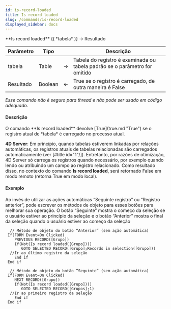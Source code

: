 ```yaml
---
id: is-record-loaded
title: Is record loaded
slug: /commands/is-record-loaded
displayed_sidebar: docs
---
```


<!--REF #_command_.Is record loaded.Syntax-->**Is record loaded** {( *tabela* )} -> Resultado<!-- END REF-->
<!--REF #_command_.Is record loaded.Params-->
| Parâmetro | Tipo |  | Descrição |
| --- | --- | --- | --- |
| tabela | Table | &#8594;  | Tabela do registro é examinada ou tabela padrão se o parâmetro for omitido |
| Resultado | Boolean | &#8592; | True se o registro é carregado, de outra maneira é False |

<!-- END REF-->

*Esse comando não é seguro para thread e não pode ser usado em código adequado.*


#### Descrição 

<!--REF #_command_.Is record loaded.Summary-->O comando **Is record loaded** devolve [True](true.md "True") se o registro atual de *tabela* é carregado no processo atual.<!-- END REF-->  
  
**4D Server**: Em princípio, quando tabelas estiverem linkadas por relações automáticas, os registros atuais de tabelas relacionadas são carregados automaticamente (ver \[#title id="1"/\]). Entretanto, por razões de otimização, 4D Server só carrega os registros quando necessário, por exemplo quando lendo ou atribuindo um campo ao registro relacionado. Como resultado disso, no contexto do comando **Is record loaded**, será retornado False em modo remoto (retorna True em modo local).

#### Exemplo 

Ao invés de utilizar as ações automáticas “Seguinte registro” ou “Registro anterior”, pode escrever os métodos de objeto para esses botões para melhorar sua operação. O botão “Seguinte” mostra o começo da seleção se o usuário estiver ao princípio da seleção e o botão “Anterior” mostra o final da seleção quando o usuário estiver ao começo da seleção  

```4d
  // Método de objeto do botão “Anterior” (sem ação automática)
 If(FORM Event=On Clicked)
    PREVIOUS RECORD([Grupo])
    If(Not(Is record loaded([Grupo])))
       GOTO SELECTED RECORD([Grupo];Records in selection([Grupo]))
  //Ir ao último registro da seleção
    End if
 End if
 
  // Método de objeto do botão “Seguinte” (sem ação automática)
 If(FORM Event=On Clicked)
    NEXT RECORD([Grupo])
    If(Not(Is record loaded([Grupo])))
       GOTO SELECTED RECORD([Grupos];1)
  //Ir ao primeiro registro da seleção
    End if
 End if
```
